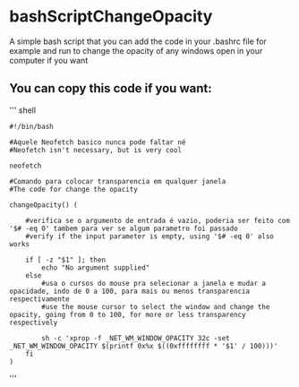 # bashScriptChangeOpacity
A simple bash script that you can add the code in your .bashrc file for example and run to change the opacity of any windows open in your computer if you want

## You can copy this code if you want:

''' shell

	#!/bin/bash

	#Aquele Neofetch basico nunca pode faltar né
	#Neofetch isn't necessary, but is very cool

	neofetch

	#Comando para colocar transparencia em qualquer janela
	#The code for change the opacity

	changeOpacity() (

		#verifica se o argumento de entrada é vazio, poderia ser feito com '$# -eq 0' tambem para ver se algum parametro foi passado
		#verify if the input parameter is empty, using '$# -eq 0' also works

		if [ -z "$1" ]; then
			echo "No argument supplied"
		else
			#usa o cursos do mouse pra selecionar a janela e mudar a opacidade, indo de 0 a 100, para mais ou menos transparencia respectivamente
			#use the mouse cursor to select the window and change the opacity, going from 0 to 100, for more or less transparency respectively

			sh -c 'xprop -f _NET_WM_WINDOW_OPACITY 32c -set _NET_WM_WINDOW_OPACITY $(printf 0x%x $((0xffffffff * '$1' / 100)))'
		fi
	)

'''

